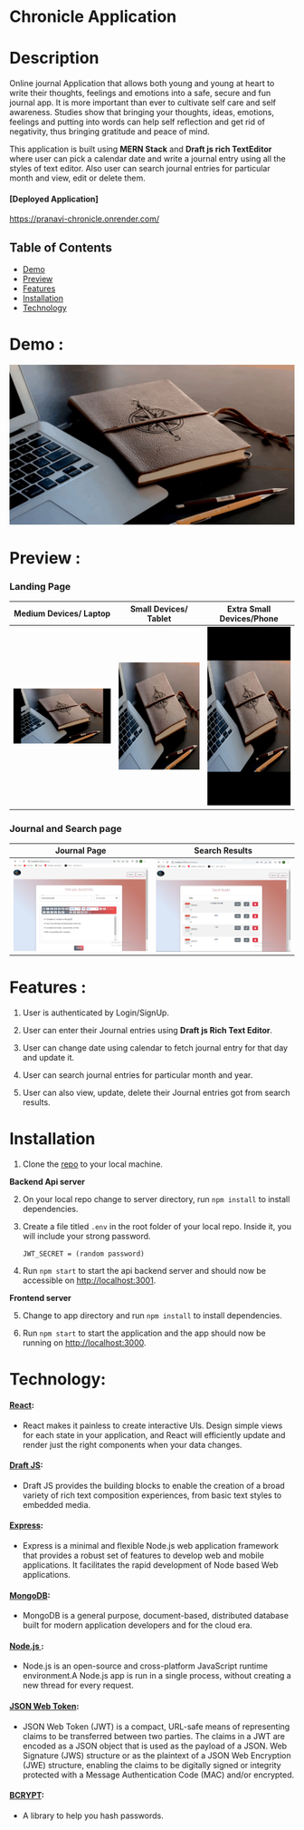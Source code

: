 # Chronicle Application

# Description

Online journal Application that allows both young and young at heart to write their thoughts, feelings and emotions into a safe, secure and fun journal app. It is more important than ever to cultivate self care and self awareness. Studies show that bringing your thoughts, ideas, emotions, feelings and putting into words can help self reflection and get rid of negativity, thus bringing gratitude and peace of mind.

This application is built using **MERN Stack** and **Draft js rich TextEditor** where user can pick a calendar date and write a journal entry using all the styles of text editor. Also user can search journal entries for particular month and view, edit or delete them.

#### **[Deployed Application]**

https://pranavi-chronicle.onrender.com/

## Table of Contents

* [Demo](#demo)
* [Preview](#preview)
* [Features](#features)
* [Installation](#installation)
* [Technology](#technology)


# Demo : 

![chronicle](./app/src/images/journalapp.gif)

# Preview : 

### Landing Page

|Medium Devices/ Laptop|Small Devices/ Tablet|Extra Small Devices/Phone
|--|--|--
|![Laptop](./app/src/images/landingpage.png)|![Tablet](./app/src/images/ipadlandingpage.png)|![Mobile](./app/src/images/phonelandingpage.png)

### Journal and Search page

|Journal Page|Search Results|
|--|--
|![Journal](./app/src/images/JournalPage.png)|![Search results](./app/src/images/SearchResults.png)

# Features : 

1. User is authenticated by Login/SignUp.

2. User can enter their Journal entries using **Draft js Rich Text Editor**.

3. User can change date using calendar to fetch journal entry for that day and update it.

4. User can search journal entries for particular month and year.

5. User can also view, update, delete their Journal entries got from search results.

# Installation

1. Clone the [repo](https://github.com/CPranaviReddy/chronicle) to your local machine.

**Backend Api server**

2. On your local repo change to server directory, run `npm install` to install dependencies.

3. Create a file titled `.env` in the root folder of your local repo. Inside it, you will include your strong password.
   <pre><code>JWT_SECRET = (random password)</code></pre>

4. Run `npm start` to start the api backend server and should now be accessible on <http://localhost:3001>.

**Frontend server**

 
5. Change to app directory and run `npm install` to install dependencies.

4. Run `npm start` to start the application and the app should now be running on <http://localhost:3000>.


# Technology:

#### [React](https://reactjs.org/):
* React makes it painless to create interactive UIs. Design simple views for each state in your application, and React will efficiently update and render just the right components when your data changes.

#### [Draft JS](https://draftjs.org/):
* Draft JS provides the building blocks to enable the creation of a broad variety of rich text composition experiences, from basic text styles to embedded media.

#### [Express](https://www.npmjs.com/package/expres):
* Express is a minimal and flexible Node.js web application framework that provides a robust set of features to develop web and mobile applications. It facilitates the rapid development of Node based Web applications.

#### [MongoDB](https://www.mongodb.com/):
* MongoDB is a general purpose, document-based, distributed database built for modern application developers and for the cloud era.

#### [Node.js ](https://nodejs.org/en/):
* Node.js is an open-source and cross-platform JavaScript runtime environment.A Node.js app is run in a single process, without creating a new thread for every request.

#### [JSON Web Token](https://www.npmjs.com/package/jsonwebtoken):
* JSON Web Token (JWT) is a compact, URL-safe means of representing claims to be transferred between two parties.  The claims in a JWT are encoded as a JSON object that is used as the payload of a JSON. Web Signature (JWS) structure or as the plaintext of a JSON Web Encryption (JWE) structure, enabling the claims to be digitally signed or integrity protected with a Message Authentication Code (MAC) and/or encrypted.

#### [BCRYPT](https://www.npmjs.com/package/bcrypt):
* A library to help you hash passwords.


